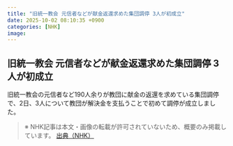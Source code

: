 ```yaml
---
title: "旧統一教会 元信者などが献金返還求めた集団調停 3人が初成立"
date: 2025-10-02 08:10:35 +0900
categories: [NHK]
image: 
---
```

## 旧統一教会 元信者などが献金返還求めた集団調停 3人が初成立

旧統一教会の元信者など190人余りが教団に献金の返還を求めている集団調停で、2日、3人について教団が解決金を支払うことで初めて調停が成立しました。

> ※ NHK記事は本文・画像の転載が許可されていないため、概要のみ掲載しています。
[出典（NHK）](http://www3.nhk.or.jp/news/html/20251002/k10014939041000.html)
